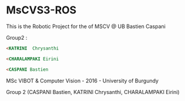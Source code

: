 # MsCVS3-ROS
This is the Robotic Project for the  of MSCV @ UB  Bastien Caspani

Group2 :
 ```html
<KATRINI  Chrysanthi
```
```html
<CHARALAMPAKI Eirini
 ```
 ```html
<CASPANI Bastien
 ``` 
 MSc VIBOT & Computer Vision - 2016 - University of Burgundy
 
 
 Group 2 (CASPANI Bastien, KATRINI Chrysanthi, CHARALAMPAKI Eirini)
